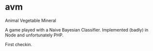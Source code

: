 # avm
Animal Vegetable Mineral

A game played with a Naive Bayesian Classifier. Implemented (badly) in Node
and unfortunately PHP. 

First checkin.
